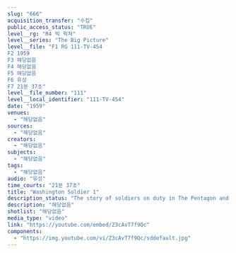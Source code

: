 ```yaml
---
slug: "666"
acquisition_transfer: "수집"
public_access_status: "TRUE"
level__rg: "R4 빅 픽쳐"
level__series: "The Big Picture"
level__file: "F1 RG 111-TV-454
F2 1959
F3 해당없음
F4 해당없음
F5 해당없음
F6 유성
F7 21분 37초"
level__file_number: "111"
level__local_identifier: "111-TV-454"
date: "1959"
venues: 
  - "해당없음"
sources: 
  - "해당없음"
creators: 
  - "해당없음"
subjects: 
  - "해당없음"
tags: 
  - "해당없음"
audio: "유성"
time_courts: "21분 37초"
title: "Washington Soldier 1"
description_status: "The story of soldiers on duty in The Pentagon and assigned to Headquarters Company, U.S. Army, FT. Myer, Va. A side of the Nation`s capital that the tourist seldom sees."
description: "해당없음"
shotlist: "해당없음"
media_type: "video"
link: "https://youtube.com/embed/Z3cAvT7f9Qc"
components: 
  - "https://img.youtube.com/vi/Z3cAvT7f9Qc/sddefault.jpg"
---
```

